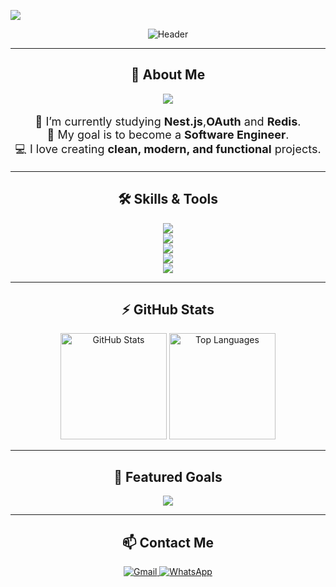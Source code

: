 ![](https://komarev.com/ghpvc/?username=Babiel09&color=006bed)

<p align="center">
  <img src="https://readme-typing-svg.herokuapp.com?font=Fira+Code&weight=600&size=35&duration=3500&pause=1000&color=0AF7F7&center=true&vCenter=true&width=700&height=70&lines=Hi+there!+%F0%9F%91%8B;I'm+Gabriel+Castro!;Teenager+Programmer;Welcome+to+my+GitHub+Profile!+%F0%9F%8E%89" alt="Header" />
</p>

---

<h2 align="center">🚀 About Me</h2>

<p align="center">
  <img src="https://img.shields.io/badge/Currently%20Learning-Nest.js, OAuth%20%26%20REDIS-FFC107?style=for-the-badge&logo=typescript&logoColor=black" />
</p>

<p align="center" style="font-size: 18px;">
🔭 I’m currently studying <strong>Nest.js</strong>,<strong>OAuth</strong> and <strong>Redis</strong>.<br>
🎯 My goal is to become a <strong>Software Engineer</strong>. <br>
💻 I love creating <strong>clean, modern, and functional</strong> projects.
</p>

---

<h2 align="center">🛠️ Skills & Tools</h2>

<p align="center">
  <img src="https://skillicons.dev/icons?i=postman" /><br/>
  <img src="https://skillicons.dev/icons?i=javascript,typescript,c,go" /><br/>
  <img src="https://skillicons.dev/icons?i=html,css,tailwind,scss" /><br/>
  <img src="https://skillicons.dev/icons?i=git,docker,postgres,mongodb,redis" /><br/>
  <img src="https://skillicons.dev/icons?i=nodejs,nest,nextjs,react,express,prisma,vite" /><br/>
</p>

---

<h2 align="center">⚡ GitHub Stats</h2>

<div align="center">
  <img height="170" src="https://github-readme-stats.vercel.app/api?username=Babiel09&show_icons=true&theme=tokyonight&border_radius=15" alt="GitHub Stats" />
  <img height="170" src="https://github-readme-stats.vercel.app/api/top-langs/?username=Babiel09&layout=compact&langs_count=8&theme=tokyonight&border_radius=15" alt="Top Languages" />
</div>

---

<h2 align="center">🌟 Featured Goals</h2>

<p align="center">
  <img src="https://img.shields.io/badge/-Become%20a%20Software%20Engineer-F50057?style=for-the-badge&logo=typescript&logoColor=white" /> 
</p>

---

<h2 align="center">📫 Contact Me</h2>

<p align="center">
  <a href="mailto:estudosbabiel@gmail.com">
    <img src="https://img.shields.io/badge/-Gmail-D14836?style=for-the-badge&logo=gmail&logoColor=white" alt="Gmail" /> 
    
  </a>
  <a href="https://api.whatsapp.com/send/?phone=553196984558&text&type=phone_number&app_absent=" target="blank">
     <img src="https://img.shields.io/badge/-WhatsApp-25D366?style=for-the-badge&logo=whatsapp&logoColor=white" alt="WhatsApp" />
  </a>
</p>
